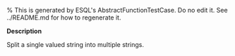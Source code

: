% This is generated by ESQL's AbstractFunctionTestCase. Do no edit it. See ../README.md for how to regenerate it.

**Description**

Split a single valued string into multiple strings.

